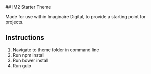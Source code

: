 ## IM2 Starter Theme

Made for use within Imaginaire Digital, to provide a starting point for projects.

## Instructions

1. Navigate to theme folder in command line
2. Run npm install
3. Run bower install
4. Run gulp

